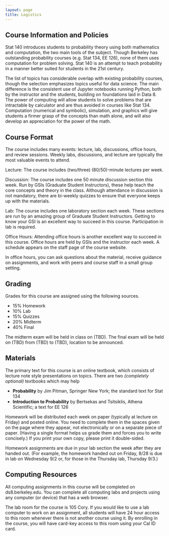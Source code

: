 ```yaml
---
layout: page
title: Logistics
---
```


## Course Information and Policies

Stat 140 introduces students to probability theory using both mathematics and computation, the two main tools of the subject. Though Berkeley has outstanding probability courses (e.g. Stat 134, EE 126), none of them uses computation for problem solving. Stat 140 is an attempt to teach probability in a manner better suited for students in the 21st century.

The list of topics has considerable overlap with existing probability courses, though the selection emphasizes topics useful for data science. The main difference is the consistent use of Jupyter notebooks running Python, both by the instructor and the students, building on foundations laid in Data 8. The power of computing will allow students to solve problems that are intractable by calculator and are thus avoided in courses like Stat 134. Computation (numerical and symbolic), simulation, and graphics will give students a firmer grasp of the concepts than math alone, and will also develop an appreciation for the power of the math.


## Course Format

The course includes many events: lecture, lab, discussions,  office hours, and review sessions. Weekly labs, discussions, and lecture are typically the most valuable events to attend.

Lecture: The course includes (two/three) (80/50)-minute lectures per week.

Discussion: The course includes one 50 minute discussion section this week. Run by GSIs (Graduate Student Instructors), these help teach the core concepts and theory in the class. Although attendance in discussion is not mandatory, there are bi-weekly quizzes to ensure that everyone keeps up with the materials.

Lab: The course includes one laboratory section each week. These sections are run by an amazing group of Graduate Student Instructors. Getting to know your GSI is an excellent way to succeed in this course. Participation in lab is required.

Office Hours: Attending office hours is another excellent way to succeed in this course. Office hours are held by GSIs and the instructor each week. A schedule appears on the staff page of the course website.

In office hours, you can ask questions about the material, receive guidance on assignments, and work with peers and course staff in a small group setting.

## Grading

Grades for this course are assigned using the following sources.

- 15% Homework
- 10% Lab
- 15% Quizzes
- 20% Midterm
- 40% Final

The midterm exam will be held in class on (TBD). The final exam will be held on (TBD) from (TBD) to (TBD), location to be announced.

## Materials

The primary text for this course is an online textbook, which consists of lecture note style presentations on topics. There are two *(completely optional)* textbooks which may help

- **Probability** by Jim Pitman, Springer New York; the standard text for Stat 134
- **Introduction to Probability** by Bertsekas and Tsitsiklis, Athena Scientific; a text for EE 126



Homework will be distributed each week on paper (typically at lecture on Friday) and posted online. You need to complete them in the spaces given on the page where they appear, not electronically or on a separate piece of paper. (Having a single format helps us grade them and forces you to write concisely.) If you print your own copy, please print it double-sided.

Homework assignments are due in your lab section the week after they are handed out. (For example, the homework handed out on Friday, 8/28 is due in lab on Wednesday 9/2 or, for those in the Thursday lab, Thursday 9/3.)

## Computing Resources

All computing assignments in this course will be completed on ds8.berkeley.edu. You can complete all computing labs and projects using any computer (or device) that has a web browser.

The lab room for the course is 105 Cory. If you would like to use a lab computer to work on an assignment, all students will have 24 hour access to this room whenever there is not another course using it. By enrolling in the course, you will have card-key access to this room using your Cal ID card.